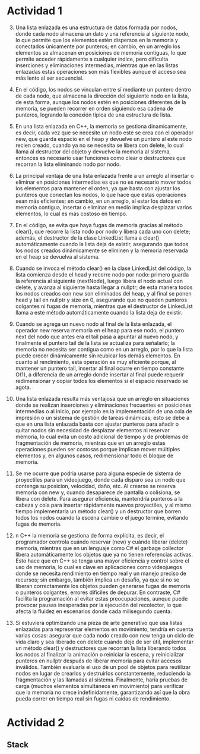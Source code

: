 # Actividad 1

3. Una lista enlazada es una estructura de datos formada por nodos, donde cada nodo almacena un dato y una referencia al siguiente nodo, lo que permite que los elementos estén dispersos en la memoria y conectados únicamente por punteros; en cambio, en un arreglo los elementos se almacenan en posiciones de memoria contiguas, lo que permite acceder rápidamente a cualquier índice, pero dificulta inserciones y eliminaciones intermedias, mientras que en las listas enlazadas estas operaciones son más flexibles aunque el acceso sea más lento al ser secuencial.

4. En el código, los nodos se vinculan entre sí mediante un puntero dentro de cada nodo, que almacena la dirección del siguiente nodo en la lista, de esta forma, aunque los nodos estén en posiciones diferentes de la memoria, se pueden recorrer en orden siguiendo esa cadena de punteros, logrando la conexión típica de una estructura de lista.

5. En una lista enlazada en C++, la memoria se gestiona dinamicamente, es decir, cada vez que se necesite un nodo este se crea con el operador new, que guarda espacio en el heap y devuelve un puntero al este nodo recien creado, cuando ya no se necesita se libera con delete, lo cual llama al destructor del objeto y devuelve la memoria al sistema, entonces es necesario usar funciones como clear o destructores que recorran la lista eliminando nodo por nodo.

6. La principal ventaja de una lista enlazada frente a un arreglo al insertar o eliminar en posiciones intermedias es que no es necesario mover todos los elementos para mantener el orden, ya que basta con ajustar los punteros que conectan los nodos, lo que hace que estas operaciones sean más eficientes; en cambio, en un arreglo, al estar los datos en memoria contigua, insertar o eliminar en medio implica desplazar varios elementos, lo cual es más costoso en tiempo.

7. En el código, se evita que haya fugas de memoria gracias al método clear(), que recorre la lista nodo por nodo y libera cada uno con delete; además, el destructor de la clase LinkedList llama a clear() automáticamente cuando la lista deja de existir, asegurando que todos los nodos creados dinámicamente se eliminen y la memoria reservada en el heap se devuelva al sistema.

8. Cuando se invoca el método clear() en la clase LinkedList del código, la lista comienza desde el head y recorre nodo por nodo: primero guarda la referencia al siguiente (nextNode), luego libera el nodo actual con delete, y avanza al siguiente hasta llegar a nullptr; de esta manera todos los nodos creados con new son eliminados del heap, y al final se ponen head y tail en nullptr y size en 0, asegurando que no queden punteros colgantes ni fugas de memoria, mientras que el destructor de LinkedList llama a este método automáticamente cuando la lista deja de existir.

9. Cuando se agrega un nuevo nodo al final de la lista enlazada, el operador new reserva memoria en el heap para ese nodo, el puntero next del nodo que antes era el tail pasa a apuntar al nuevo nodo, y finalmente el puntero tail de la lista se actualiza para señalarlo; la memoria no necesita ser contigua como en un arreglo, por lo que la lista puede crecer dinámicamente sin reubicar los demás elementos. En cuanto al rendimiento, esta operación es muy eficiente porque, al mantener un puntero tail, insertar al final ocurre en tiempo constante O(1), a diferencia de un arreglo donde insertar al final puede requerir redimensionar y copiar todos los elementos si el espacio reservado se agota.

10. Una lista enlazada resulta más ventajosa que un arreglo en situaciones donde se realizan inserciones y eliminaciones frecuentes en posiciones intermedias o al inicio, por ejemplo en la implementación de una cola de impresión o un sistema de gestión de tareas dinámicas; esto se debe a que en una lista enlazada basta con ajustar punteros para añadir o quitar nodos sin necesidad de desplazar elementos ni reservar memoria, lo cual evita un costo adicional de tiempo y de problemas de fragmentación de memoria, mientras que en un arreglo estas operaciones pueden ser costosas porque implican mover múltiples elementos y, en algunos casos, redimensionar todo el bloque de memoria.

11. Se me ocurre que podria usarse para alguna especie de sistema de proyectiles para un videojuego, donde cada disparo sea un nodo que contenga su posicion, velocidad, daño, etc. Al crearse se reserva memoria con new y, cuando desaparece de pantalla o colisiona, se libera con delete. Para asegurar eficiencia, mantendría punteros a la cabeza y cola para insertar rápidamente nuevos proyectiles, y al mismo tiempo implementaría un método clear() y un destructor que borren todos los nodos cuando la escena cambie o el juego termine, evitando fugas de memoria.

12. n C++ la memoria se gestiona de forma explícita, es decir, el programador controla cuándo reservar (new) y cuándo liberar (delete) memoria, mientras que en un lenguaje como C# el garbage collector libera automáticamente los objetos que ya no tienen referencias activas. Esto hace que en C++ se tenga una mayor eficiencia y control sobre el uso de memoria, lo cual es clave en aplicaciones como videojuegos donde se necesita rendimiento en tiempo real y un manejo preciso de recursos; sin embargo, también implica un desafío, ya que si no se liberan correctamente los objetos pueden generarse fugas de memoria o punteros colgantes, errores difíciles de depurar. En contraste, C# facilita la programación al evitar estas preocupaciones, aunque puede provocar pausas inesperadas por la ejecución del recolector, lo que afecta la fluidez en escenarios donde cada milisegundo cuenta.

13. Si estuviera optimizando una pieza de arte generativo que usa listas enlazadas para representar elementos en movimiento, tendría en cuenta varias cosas: asegurar que cada nodo creado con new tenga un ciclo de vida claro y sea liberado con delete cuando deje de ser útil, implementar un método clear() y destructores que recorran la lista liberando todos los nodos al finalizar la animación o reiniciar la escena, y reinicializar punteros en nullptr después de liberar memoria para evitar accesos inválidos. También evaluaría el uso de un pool de objetos para reutilizar nodos en lugar de crearlos y destruirlos constantemente, reduciendo la fragmentación y las llamadas al sistema. Finalmente, haría pruebas de carga (muchos elementos simultáneos en movimiento) para verificar que la memoria no crece indefinidamente, garantizando así que la obra pueda correr en tiempo real sin fugas ni caídas de rendimiento.


# Actividad 2 
## Stack
